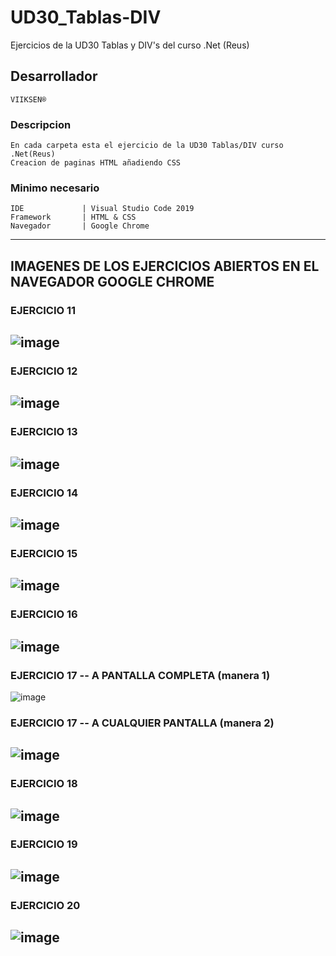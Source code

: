 # UD30_Tablas-DIV
Ejercicios de la UD30 Tablas y DIV's del curso .Net (Reus)

## Desarrollador
``
VIIKSEN®
``
### Descripcion
````
En cada carpeta esta el ejercicio de la UD30 Tablas/DIV curso .Net(Reus)
Creacion de paginas HTML añadiendo CSS
````
### Minimo necesario
````
IDE             | Visual Studio Code 2019 
Framework       | HTML & CSS
Navegador       | Google Chrome
````
-----------------------------------------------------------------------------------------------------------------------

## IMAGENES DE LOS EJERCICIOS ABIERTOS EN EL NAVEGADOR GOOGLE CHROME

### EJERCICIO 11
![image](https://user-images.githubusercontent.com/76480566/107892830-ef0dd180-6f27-11eb-92fe-3415bd39c939.png)
-----------------------------------------------------------------------------------------------------------------------

### EJERCICIO 12
![image](https://user-images.githubusercontent.com/76480566/107892880-2f6d4f80-6f28-11eb-972a-1b94771f73f3.png)
-----------------------------------------------------------------------------------------------------------------------

### EJERCICIO 13
![image](https://user-images.githubusercontent.com/76480566/107892902-4b70f100-6f28-11eb-83f7-a75947ae9fc6.png)
-----------------------------------------------------------------------------------------------------------------------

### EJERCICIO 14
![image](https://user-images.githubusercontent.com/76480566/107892922-73f8eb00-6f28-11eb-81af-6794eb201dd1.png)
-----------------------------------------------------------------------------------------------------------------------

### EJERCICIO 15
![image](https://user-images.githubusercontent.com/76480566/107892936-8a9f4200-6f28-11eb-89d6-ab113f0dae80.png)
-----------------------------------------------------------------------------------------------------------------------

### EJERCICIO 16
![image](https://user-images.githubusercontent.com/76480566/107892952-a571b680-6f28-11eb-868f-fa36266c8458.png)
-----------------------------------------------------------------------------------------------------------------------

### EJERCICIO 17 -- A PANTALLA COMPLETA (manera 1)
![image](https://user-images.githubusercontent.com/76480566/107892981-c9cd9300-6f28-11eb-87be-e90dfaf2696d.png)

### EJERCICIO 17 -- A CUALQUIER PANTALLA (manera 2)
![image](https://user-images.githubusercontent.com/76480566/107893022-03060300-6f29-11eb-9f38-b2649803cc85.png)
-----------------------------------------------------------------------------------------------------------------------

### EJERCICIO 18
![image](https://user-images.githubusercontent.com/76480566/107893036-1add8700-6f29-11eb-86e9-dc0035e6ed05.png)
-----------------------------------------------------------------------------------------------------------------------

### EJERCICIO 19
![image](https://user-images.githubusercontent.com/76480566/107893046-347ece80-6f29-11eb-8766-f8ca731afaed.png)
-----------------------------------------------------------------------------------------------------------------------

### EJERCICIO 20
![image](https://user-images.githubusercontent.com/76480566/107893064-4b252580-6f29-11eb-93cb-56c00fb78861.png)
-----------------------------------------------------------------------------------------------------------------------

